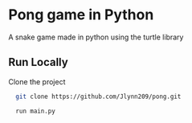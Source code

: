 
# Pong game in Python

A snake game made in python using the turtle library 


## Run Locally

Clone the project

```bash
  git clone https://github.com/Jlynn209/pong.git
```
```bash
  run main.py
```
